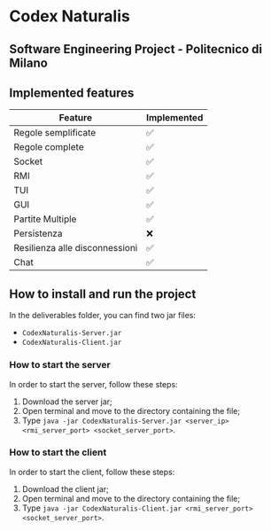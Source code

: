 # Codex Naturalis
<h2>Software Engineering Project - Politecnico di Milano</h2>

## Implemented features
| Feature                        | Implemented |
|--------------------------------|-------------|
| Regole semplificate            | ✅           |
| Regole complete                | ✅           |
| Socket                         | ✅           |
| RMI                            | ✅           |
| TUI                            | ✅           |
| GUI                            | ✅           |
| Partite Multiple               | ✅           |
| Persistenza                    | ❌           | 
| Resilienza alle disconnessioni | ✅           |
| Chat                           | ✅           |

## How to install and run the project
In the deliverables folder, you can find two jar files:
 * `CodexNaturalis-Server.jar`
 * `CodexNaturalis-Client.jar` 

### How to start the server 
In order to start the server, follow these steps:
1. Download the server jar; 
2. Open terminal and move to the directory containing the file;
3. Type `java -jar CodexNaturalis-Server.jar <server_ip> <rmi_server_port> <socket_server_port>`.

### How to start the client
In order to start the client, follow these steps:
1. Download the client jar;
2. Open terminal and move to the directory containing the file;
3. Type `java -jar CodexNaturalis-Client.jar <rmi_server_port> <socket_server_port>`.
